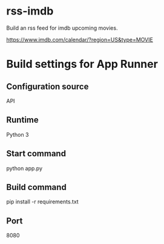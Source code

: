 # rss-imdb

Build an rss feed for imdb upcoming movies.

https://www.imdb.com/calendar/?region=US&type=MOVIE

# Build settings for App Runner

## Configuration source
API

## Runtime
Python 3

## Start command
python app.py

## Build command
pip install -r requirements.txt

## Port
8080
